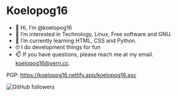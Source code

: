 # Koelopog16

- 👋 Hi, I’m @koelopog16
- 👀 I’m interested in Technology, Linux, Free software and GNU.
- 🌱 I’m currently learning HTML, CSS and Python.
- 🤓 I do development things for fun
- 📫 If you have questions, please reach me at my email. koelopog16@vern.cc.

PGP: https://koelopog16.netlify.app/koelopog16.asc

![GitHub followers](https://img.shields.io/github/followers/koelopog16?label=Pls%20follow%20me&style=social)
